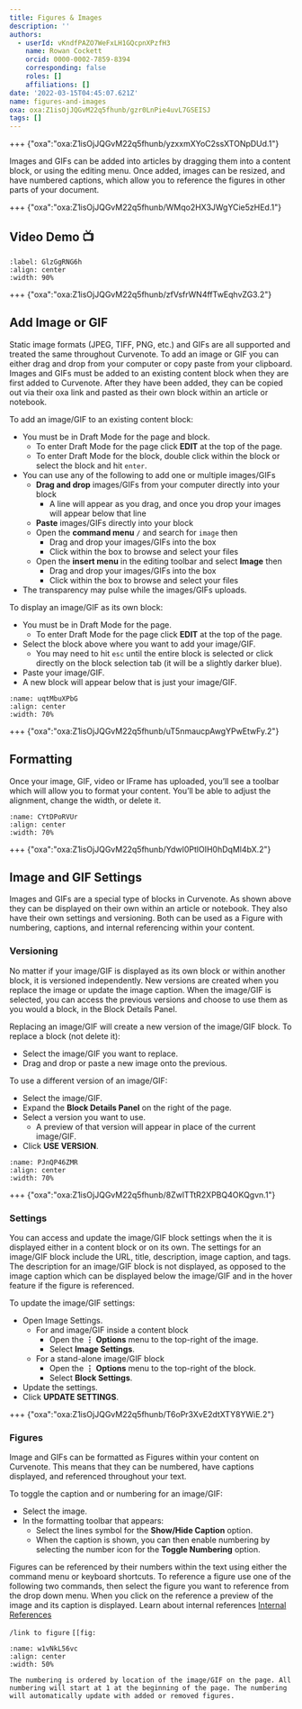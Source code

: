 ```yaml
---
title: Figures & Images
description: ''
authors:
  - userId: vKndfPAZO7WeFxLH1GQcpnXPzfH3
    name: Rowan Cockett
    orcid: 0000-0002-7859-8394
    corresponding: false
    roles: []
    affiliations: []
date: '2022-03-15T04:45:07.621Z'
name: figures-and-images
oxa: oxa:Z1isOjJQGvM22q5fhunb/gzr0LnPie4uvL7GSEISJ
tags: []
---
```


+++ {"oxa":"oxa:Z1isOjJQGvM22q5fhunb/yzxxmXYoC2ssXTONpDUd.1"}

Images and GIFs can be added into articles by dragging them into a content block, or using the editing menu. Once added, images can be resized, and have numbered captions, which allow you to reference the figures in other parts of your document.

+++ {"oxa":"oxa:Z1isOjJQGvM22q5fhunb/WMqo2HX3JWgYCie5zHEd.1"}

## Video Demo 📺

```{iframe} https://www.loom.com/embed/6aa98f41d6f540cea5b759a1b9b0690f
:label: GlzGgRNG6h
:align: center
:width: 90%
```

+++ {"oxa":"oxa:Z1isOjJQGvM22q5fhunb/zfVsfrWN4ffTwEqhvZG3.2"}

## Add Image or GIF

Static image formats (JPEG, TIFF, PNG, etc.) and GIFs are all supported and treated the same throughout Curvenote. To add an image or GIF you can either drag and drop from your computer or copy paste from your clipboard. Images and GIFs must be added to an existing content block when they are first added to Curvenote. After they have been added, they can be copied out via their oxa link and pasted as their own block within an article or notebook.

To add an image/GIF to an existing content block:

- You must be in Draft Mode for the page and block.
  - To enter Draft Mode for the page click **EDIT** at the top of the page.
  - To enter Draft Mode for the block, double click within the block or select the block and hit `enter`.
- You can use any of the following to add one or multiple images/GIFs
  - **Drag and drop** images/GIFs from your computer directly into your block
    - A line will appear as you drag, and once you drop your images will appear below that line
  - **Paste** images/GIFs directly into your block
  - Open the **command menu** `/` and search for `image` then
    - Drag and drop your images/GIFs into the box
    - Click within the box to browse and select your files
  - Open the **insert menu** in the editing toolbar and select **Image** then
    - Drag and drop your images/GIFs into the box
    - Click within the box to browse and select your files
- The transparency may pulse while the images/GIFs uploads.

To display an image/GIF as its own block:

- You must be in Draft Mode for the page.
  - To enter Draft Mode for the page click **EDIT** at the top of the page.
- Select the block above where you want to add your image/GIF.
  - You may need to hit `esc` until the entire block is selected or click directly on the block selection tab (it will be a slightly darker blue).
- Paste your image/GIF.
- A new block will appear below that is just your image/GIF.

```{figure} images/Z1isOjJQGvM22q5fhunb-N5l1Q6oYXvf6h3LU4dRz-v1.png
:name: uqtMbuXPbG
:align: center
:width: 70%
```

+++ {"oxa":"oxa:Z1isOjJQGvM22q5fhunb/uT5nmaucpAwgYPwEtwFy.2"}

## Formatting

Once your image, GIF, video or IFrame has uploaded, you’ll see a toolbar which will allow you to format your content. You’ll be able to adjust the alignment, change the width, or delete it.

```{figure} images/Z1isOjJQGvM22q5fhunb-Dp770ojYtbrTmXDe2Gy0-v1.png
:name: CYtDPoRVUr
:align: center
:width: 70%
```

+++ {"oxa":"oxa:Z1isOjJQGvM22q5fhunb/YdwI0PtlOIH0hDqMl4bX.2"}

## Image and GIF Settings

Images and GIFs are a special type of blocks in Curvenote. As shown above they can be displayed on their own within an article or notebook. They also have their own settings and versioning. Both can be used as a Figure with numbering, captions, and internal referencing within your content.

### Versioning

No matter if your image/GIF is displayed as its own block or within another block, it is versioned independently. New versions are created when you replace the image or update the image caption. When the image/GIF is selected, you can access the previous versions and choose to use them as you would a block, in the Block Details Panel.

Replacing an image/GIF will create a new version of the image/GIF block. To replace a block (not delete it):

- Select the image/GIF you want to replace.
- Drag and drop or paste a new image onto the previous.

To use a different version of an image/GIF:

- Select the image/GIF.
- Expand the **Block Details Panel** on the right of the page.
- Select a version you want to use.
  - A preview of that version will appear in place of the current image/GIF.
- Click **USE VERSION**.

```{figure} images/Z1isOjJQGvM22q5fhunb-XSFXHCb26Y6uqqkIhsXz-v1.png
:name: PJnQP46ZMR
:align: center
:width: 70%
```

+++ {"oxa":"oxa:Z1isOjJQGvM22q5fhunb/8ZwlTTtR2XPBQ4OKQgvn.1"}

### Settings

You can access and update the image/GIF block settings when the it is displayed either in a content block or on its own. The settings for an image/GIF block include the URL, title, description, image caption, and tags. The description for an image/GIF block is not displayed, as opposed to the image caption which can be displayed below the image/GIF and in the hover feature if the figure is referenced.

To update the image/GIF settings:

- Open Image Settings.
  - For and image/GIF inside a content block
    - Open the $\mathbf{\vdots}$ **Options** menu to the top-right of the image.
    - Select **Image Settings**.
  - For a stand-alone image/GIF block
    - Open the $\mathbf{\vdots}$ **Options** menu to the top-right of the block.
    - Select **Block Settings**.
- Update the settings.
- Click **UPDATE SETTINGS**.

+++ {"oxa":"oxa:Z1isOjJQGvM22q5fhunb/T6oPr3XvE2dtXTY8YWiE.2"}

### Figures

Image and GIFs can be formatted as Figures within your content on Curvenote. This means that they can be numbered, have captions displayed, and referenced throughout your text.

To toggle the caption and or numbering for an image/GIF:

- Select the image.
- In the formatting toolbar that appears:
  - Select the lines symbol for the **Show/Hide Caption** option.
  - When the caption is shown, you can then enable numbering by selecting the number icon for the **Toggle Numbering** option.

Figures can be referenced by their numbers within the text using either the command menu or keyboard shortcuts. To reference a figure use one of the following two commands, then select the figure you want to reference from the drop down menu. When you click on the reference a preview of the image and its caption is displayed. Learn about internal references [Internal References](oxa:Z1isOjJQGvM22q5fhunb/kM7RCPH0vEYtXYMgTN6G "Internal References")

`/link to figure` `[[fig:`

```{figure} images/Z1isOjJQGvM22q5fhunb-sIdK5tPBxpH5QPoljim3-v1.png
:name: w1vNkL56vc
:align: center
:width: 50%
```

````{note}
The numbering is ordered by location of the image/GIF on the page. All numbering will start at 1 at the beginning of the page. The numbering will automatically update with added or removed figures.

````

